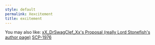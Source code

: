 ```yaml
---
style: default
permalink: Xexcitement
title: excitement
---
```

You may also like:
[xX_DrSwagClef_Xx's Proposal (really Lord Stonefish's author page)](http://scp-wiki.net/lord-stonefish)
[SCP-1976](http://scp-wiki.net/scp-1976)